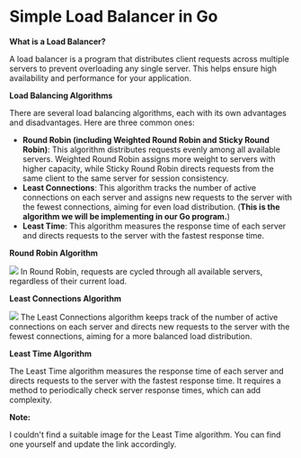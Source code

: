 <h1>Simple Load Balancer in Go</h1>

**What is a Load Balancer?**

A load balancer is a program that distributes client requests across multiple servers to prevent overloading any single server. This helps ensure high availability and performance for your application.

**Load Balancing Algorithms**

There are several load balancing algorithms, each with its own advantages and disadvantages. Here are three common ones:

* **Round Robin (including Weighted Round Robin and Sticky Round Robin)**: This algorithm distributes requests evenly among all available servers. Weighted Round Robin assigns more weight to servers with higher capacity, while Sticky Round Robin directs requests from the same client to the same server for session consistency.
* **Least Connections**: This algorithm tracks the number of active connections on each server and assigns new requests to the server with the fewest connections, aiming for even load distribution. (**This is the algorithm we will be implementing in our Go program.**)
* **Least Time**: This algorithm measures the response time of each server and directs requests to the server with the fastest response time. 

**Round Robin Algorithm**

<img src="https://www.jscape.com/hubfs/images/round_robin_algorithm-1.png">
In Round Robin, requests are cycled through all available servers, regardless of their current load.

**Least Connections Algorithm**

<img src="https://www.researchgate.net/publication/347808307/figure/fig2/AS:1000876902723590@1615639057440/Least-connection-algorithm.png">
The Least Connections algorithm keeps track of the number of active connections on each server and directs new requests to the server with the fewest connections, aiming for a more balanced load distribution.

**Least Time Algorithm**

The Least Time algorithm measures the response time of each server and directs requests to the server with the fastest response time. It requires a method to periodically check server response times, which can add complexity.

**Note:**

I couldn't find a suitable image for the Least Time algorithm. You can find one yourself and update the link accordingly.

